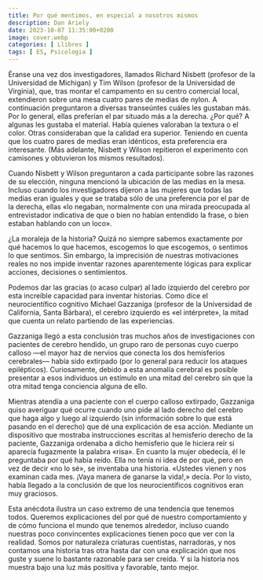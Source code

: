 ```yaml
---
title: Por qué mentimos, en especial a nosotros mismos
description: Dan Ariely
date: 2023-10-07 11:35:00+0200
image: cover.webp
categories: [ Llibres ]
tags: [ ES, Psicologia ]
---
```


Éranse una vez dos investigadores, llamados Richard Nisbett (profesor de la Universidad de Michigan) y Tim Wilson (profesor de la Universidad de Virginia), que, tras montar el campamento en su centro comercial local, extendieron sobre una mesa cuatro pares de medias de nylon. A continuación preguntaron a diversas transeúntes cuáles les gustaban más. Por lo general, ellas preferían el par situado más a la derecha. ¿Por qué? A algunas les gustaba el material. Había quienes valoraban la textura o el color. Otras consideraban que la calidad era superior. Teniendo en cuenta que los cuatro pares de medias eran idénticos, esta preferencia era interesante. (Más adelante, Nisbett y Wilson repitieron el experimento con camisones y obtuvieron los mismos resultados).

Cuando Nisbett y Wilson preguntaron a cada participante sobre las razones de su elección, ninguna mencionó la ubicación de las medias en la mesa. Incluso cuando los investigadores dijeron a las mujeres que todas las medias eran iguales y que se trataba sólo de una preferencia por el par de la derecha, ellas «lo negaban, normalmente con una mirada preocupada al entrevistador indicativa de que o bien no habían entendido la frase, o bien estaban hablando con un loco».

¿La moraleja de la historia? Quizá no siempre sabemos exactamente por qué hacemos lo que hacemos, escogemos lo que escogemos, o sentimos lo que sentimos. Sin embargo, la imprecisión de nuestras motivaciones reales no nos impide inventar razones aparentemente lógicas para explicar acciones, decisiones o sentimientos.

Podemos dar las gracias (o acaso culpar) al lado izquierdo del cerebro por esta increíble capacidad para inventar historias. Como dice el neurocientífico cognitivo Michael Gazzaniga (profesor de la Universidad de California, Santa Bárbara), el cerebro izquierdo es «el intérprete», la mitad que cuenta un relato partiendo de las experiencias.

Gazzaniga llegó a esta conclusión tras muchos años de investigaciones con pacientes de cerebro hendido, un grupo raro de personas cuyo cuerpo calloso —el mayor haz de nervios que conecta los dos hemisferios cerebrales— había sido extirpado (por lo general para reducir los ataques epilépticos). Curiosamente, debido a esta anomalía cerebral es posible presentar a esos individuos un estímulo en una mitad del cerebro sin que la otra mitad tenga conciencia alguna de ello.

Mientras atendía a una paciente con el cuerpo calloso extirpado, Gazzaniga quiso averiguar qué ocurre cuando uno pide al lado derecho del cerebro que haga algo y luego al izquierdo (sin información sobre lo que está pasando en el derecho) que dé una explicación de esa acción. Mediante un dispositivo que mostraba instrucciones escritas al hemisferio derecho de la paciente, Gazzaniga ordenaba a dicho hemisferio que le hiciera reír si aparecía fugazmente la palabra «risa». En cuanto la mujer obedecía, él le preguntaba por qué había reído. Ella no tenía ni idea de por qué, pero en vez de decir «no lo sé», se inventaba una historia. «Ustedes vienen y nos examinan cada mes. ¡Vaya manera de ganarse la vida!,» decía. Por lo visto, había llegado a la conclusión de que los neurocientíficos cognitivos eran muy graciosos.

Esta anécdota ilustra un caso extremo de una tendencia que tenemos todos. Queremos explicaciones del por qué de nuestro comportamiento y de cómo funciona el mundo que tenemos alrededor, incluso cuando nuestras poco convincentes explicaciones tienen poco que ver con la realidad. Somos por naturaleza criaturas cuentistas, narradoras, y nos contamos una historia tras otra hasta dar con una explicación que nos guste y suene lo bastante razonable para ser creída. Y si la historia nos muestra bajo una luz más positiva y favorable, tanto mejor.
